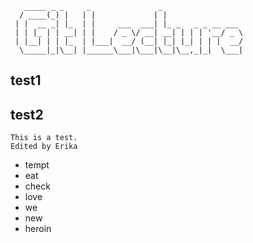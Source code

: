 ```
   _____ _ _     _               _                  
  / ____(_) |   | |             | |                 
 | |  __ _| |_  | |     ___  ___| |_ _   _ _ __ ___ 
 | | |_ | | __| | |    / _ \/ __| __| | | | '__/ _ \
 | |__| | | |_  | |___|  __/ (__| |_| |_| | | |  __/
  \_____|_|\__| |______\___|\___|\__|\__,_|_|  \___|
```

## test1

## test2

```
This is a test.
Edited by Erika
```
- tempt
- eat
- check
- love
- we
- new
- heroin
